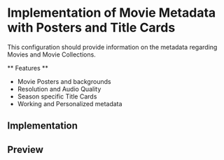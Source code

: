 # Implementation of Movie Metadata with Posters and Title Cards

This configuration should provide information on the metadata regarding Movies and Movie Collections. 

** Features **
- Movie Posters and backgrounds
- Resolution and Audio Quality
- Season specific Title Cards
- Working and Personalized metadata

## Implementation



## Preview
